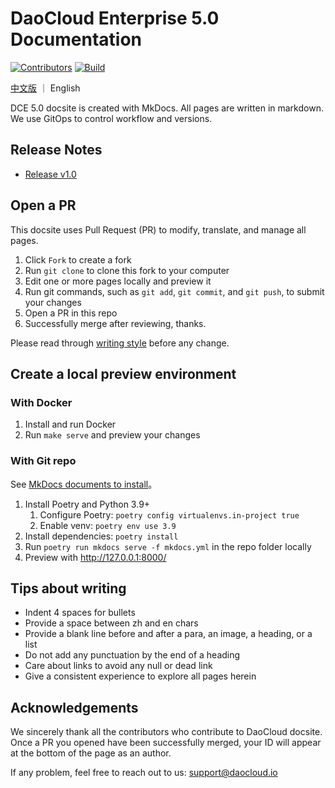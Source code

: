 # DaoCloud Enterprise 5.0 Documentation

[![Contributors](https://img.shields.io/github/contributors/daocloud/daocloud-docs?color=purple)](CONTRIBUTING.md)
[![Build](https://github.com/DaoCloud/DaoCloud-docs/actions/workflows/main.yml/badge.svg?branch=main)](https://github.com/DaoCloud/DaoCloud-docs/actions/workflows/main.yml)

[中文版](README_zh.md) ｜ English

DCE 5.0 docsite is created with MkDocs. All pages are written in markdown. We use GitOps to control workflow and versions.

## Release Notes

- [Release v1.0](docs/README.md)
## Open a PR

This docsite uses Pull Request (PR) to modify, translate, and manage all pages.

1. Click `Fork` to create a fork
2. Run `git clone` to clone this fork to your computer
3. Edit one or more pages locally and preview it
4. Run git commands, such as `git add`, `git commit`, and `git push`, to submit your changes
5. Open a PR in this repo
6. Successfully merge after reviewing, thanks.

Please read through [writing style](http://docs-static.daocloud.io/write-docs) before any change.

## Create a local preview environment

### With Docker

1. Install and run Docker
2. Run `make serve` and preview your changes

### With Git repo

See [MkDocs documents to install](https://squidfunk.github.io/mkdocs-material/getting-started/)。

1. Install Poetry and Python 3.9+
   1. Configure Poetry: `poetry config virtualenvs.in-project true`
   2. Enable venv: `poetry env use 3.9`
2. Install dependencies: `poetry install`
3. Run `poetry run mkdocs serve -f mkdocs.yml` in the repo folder locally
4. Preview with http://127.0.0.1:8000/

## Tips about writing

- Indent 4 spaces for bullets
- Provide a space between zh and en chars
- Provide a blank line before and after a para, an image, a heading, or a list
- Do not add any punctuation by the end of a heading
- Care about links to avoid any null or dead link
- Give a consistent experience to explore all pages herein

## Acknowledgements

We sincerely thank all the contributors who contribute to DaoCloud docsite. Once a PR you opened have been successfully merged, your ID will appear at the bottom of the page as an author.

If any problem, feel free to reach out to us: [support@daocloud.io](mailto:support@daocloud.io?subject=FROM_DOCS_README)
